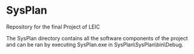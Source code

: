 # SysPlan
Repository for the final Project of LEIC

The SysPlan directory contains all the software components of the project and can be ran by executing SysPlan.exe in SysPlan\SysPlan\bin\Debug.
